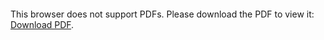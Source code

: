 <object data="christ-in-song/CIS1908pdfs/597.pdf" type="application/pdf" width="100%" height="1024px">
    <embed src="christ-in-song/CIS1908pdfs/597.pdf">
        <p>This browser does not support PDFs. Please download the PDF to view it: <a href="christ-in-song/CIS1908pdfs/597.pdf">Download PDF</a>.</p>
    </embed>
</object>
